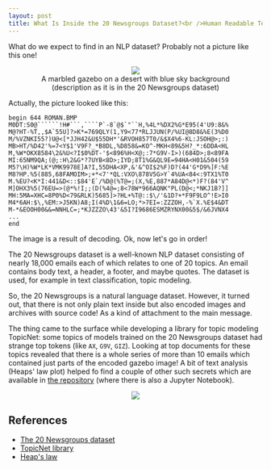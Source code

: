 ```yaml
---
layout: post
title: What Is Inside the 20 Newsgroups Dataset?<br />Human Readable Text?<br />Yes, but Not Only (Also a Roman Gazebo)
---
```


What do we expect to find in an NLP dataset? Probably not a picture like this one!

<div style="text-align: center;">
  <figure>
    <img src='{{ site.contenturl }}/secrets/images/ROMAN/ROMAN.jpg' />
    <figcaption>A marbled gazebo on a desert with blue sky background (description as it is in the 20 Newsgroups dataset)</figcaption>
  </figure>
</div>

Actually, the picture looked like this:

```
begin 644 ROMAN.BMP
M0DT:S0@``````!H#```,````P`-8`@$`"``H,%4L*%DX2%G*E95(4'U9:8&%
M@?HT-%T,,$A`55U]?>K*=769QLY(1,Y9<77*RLJJUN(P/%UI@8D8&%E(3%D0
M/%VZNKI55?)U@<[*JJH42&U$55DH*'&RVOH857T0/&$X4%6-KL:JSOH@>;:)
MB>HT/%D42'%=7<Y$1'V9F?_*B8DL,%D858&=KO^-MKH<89&5H?_*:6DDA<HL
M,%W*OKX8584\2&%U<?I$0%DT-'$<896%H<X@;:7*G9V-I>)(684D>;8<89FA
MI:65NM9QA;(@;:H\2&G*?7UYB<8D>;IYD;8T1%G&QL9E=94HA<H01&504(59
M5?\H)%W*LK*VMK9978E]A?I,55DHA<XP,&'&^OI$2%F)D?(44'G*D9%]F:%E
M8?HP.%5(885,68FAMOIM>;+*<7'*QL:VXO\878V5G>Y`4%UA<84<:9TX1%T0
M.%EU?<K*I:441&D<::$84'E`/%D@(%T@=;(X,%E,887*A84D@<*)F?(84'V^
M]OHX3%5(76EU=>(@*%!I;;(D(%4@=;8<78W*966AQNK"PL(D@<;*NKJ1B?]]
MH:5MA=XHC=8P0%D<79&RLK)5685]>?HL+%T@::$\/'&1D?+*F9F9LO^!E>I0
M4*6AH:$\,%EM:>J5KN)A8;I(4%D\1&6=LO;*>7EI=:ZZZOH,-%`X.%E$4&DT
M-*&EOOH00&&=NNHLC=;*KJZZZO\43'&5I?I9686ESMZRYNX00&5$/&6JVNX4
...
end
```

The image is a result of decoding. Ok, now let's go in order!

The 20 Newsgroups dataset is a well-known NLP dataset consisting of nearly 18,000 emails each of which relates to one of 20 topics. An email contains body text, a header, a footer, and maybe quotes. The dataset is used, for example in text classification, topic modeling.

So, the 20 Newsgroups is a natural language dataset. However, it turned out, that there is not only plain text inside but also encoded images and archives with source code! As a kind of attachment to the main message.

The thing came to the surface while developing a library for topic modeling TopicNet: some topics of models trained on the 20 Newsgroups dataset had strange top tokens (like `AX`, `G9V`, `GIZ`). Looking at top documents for these topics revealed that there is a whole series of more than 10 emails which contained just parts of the encoded gazebo image! A bit of text analysis (Heaps' law plot) helped fo find a couple of other such secrets which are available in [the repository](https://github.com/Alvant/20-newsgroups-secrets) (where there is also a Jupyter Notebook).

<div style="text-align: center;">
  <img src='{{ site.baseurl }}/images/suspicious-point/suspicious-point.png' />
</div>

## References

* [The 20 Newsgroups dataset](http://qwone.com/~jason/20Newsgroups)
* [TopicNet library](https://github.com/machine-intelligence-laboratory/TopicNet)
* [Heap's law](https://en.wikipedia.org/wiki/Heaps%27_law)
